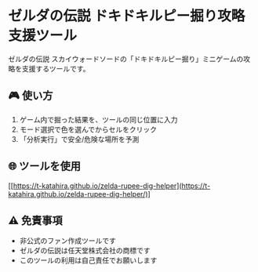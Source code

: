 # ゼルダの伝説 ドキドキルピー掘り攻略支援ツール

ゼルダの伝説 スカイウォードソードの「ドキドキルピー掘り」ミニゲームの攻略を支援するツールです。

## 🎮 使い方

1. ゲーム内で掘った結果を、ツールの同じ位置に入力
2. モード選択で色を選んでからセルをクリック
3. 「分析実行」で安全/危険な場所を予測

## 🌐 ツールを使用

[[https://t-katahira.github.io/zelda-rupee-dig-helper](https://t-katahira.github.io/zelda-rupee-dig-helper/)]

## ⚠️ 免責事項

- 非公式のファン作成ツールです
- ゼルダの伝説は任天堂株式会社の商標です
- このツールの利用は自己責任でお願いします
